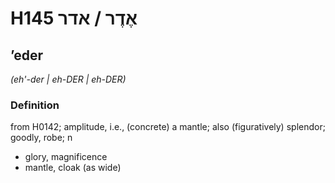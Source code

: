 # H145 אֶדֶר / אדר

## ʼeder

_(eh'-der | eh-DER | eh-DER)_

### Definition

from H0142; amplitude, i.e., (concrete) a mantle; also (figuratively) splendor; goodly, robe; n

- glory, magnificence
- mantle, cloak (as wide)

